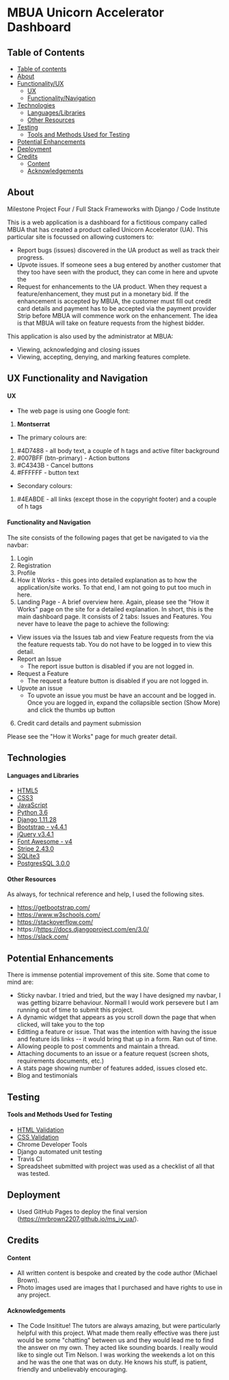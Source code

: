 # MBUA Unicorn Accelerator Dashboard

## Table of Contents

- [Table of contents](#Table-of-Contents)
- [About](#About)
- [Functionality/UX](#UX-Functionality-and-Navigation)
  - [UX](#UX)
  - [Functionality/Navigation](#Functionality-and-Navigation)
- [Technologies](#Technologies)
  - [Languages/Libraries](#Languages-Libraries)
  - [Other Resources](#Other-Resources)
- [Testing](#Testing)
  - [Tools and Methods Used for Testing](#Tools-and-Methods-Used-for-Testing)
- [Potential Enhancements](#Potential-Enhancements)
- [Deployment](#Deployment)
- [Credits](#Credits)
  - [Content](#Content)
  - [Acknowledgements](#Acknowledgements)

## About

Milestone Project Four / Full Stack Frameworks with Django / Code Institute

This is a web application is a dashboard for a fictitious company called MBUA that has created a product called Unicorn Accelerator (UA). This particular site is focussed on allowing customers to:
- Report bugs (issues) discovered in the UA product as well as track their progress.
- Upvote issues. If someone sees a bug entered by another customer that they too have seen with the product, they can come in here and upvote the 
- Request for enhancements to the UA product. When they request a feature/enhancement, they must put in a monetary bid. If the enhancement is accepted by MBUA, the customer must fill out credit card details and payment has to be accepted via the payment provider Strip before MBUA will commence work on the enhancement. The idea is that MBUA will take on feature requests from the highest bidder.

This application is also used by the administrator at MBUA:
- Viewing, acknowledging and closing issues
- Viewing, accepting, denying, and marking features complete.

## UX Functionality and Navigation

#### UX
- The web page is using one Google font:
1. **Montserrat**

- The primary colours are:
1. #4D7488 - all body text, a couple of h tags and active filter background
2. #007BFF (btn-primary) - Action buttons
3. #C4343B - Cancel buttons
4. #FFFFFF - button text

- Secondary colours:
1. #4EABDE - all links (except those in the copyright footer) and a couple of h tags

#### Functionality and Navigation

The site consists of the following pages that get be navigated to via the navbar:
1. Login
2. Registration
3. Profile
4. How it Works - this goes into detailed explanation as to how the application/site works. To that end, I am not going to put too much in here.
5. Landing Page - A brief overview here. Again, please see the "How it Works" page on the site for a detailed explanation. In short, this is the main dashboard page. It consists of 2 tabs: Issues and Features. You never have to leave the page to achieve the following:
- View issues via the Issues tab and view Feature requests from the via the feature requests tab. You do not have to be logged in to view this detail.
- Report an Issue
  - The report issue button is disabled if you are not logged in.
- Request a Feature
  - The request a feature button is disabled if you are not logged in.
- Upvote an issue
  - To upvote an issue you must be have an account and be logged in. Once you are logged in, expand the collapsible section (Show More) and click the thumbs up button
6. Credit card details and payment submission

Please see the "How it Works" page for much greater detail.


## Technologies

#### Languages and Libraries

- [HTML5](https://www.w3.org/TR/html5/ "HTML5 Official Site")
- [CSS3](https://www.w3.org/Style/CSS/ "Cascading Style Sheets Official Site")
- [JavaScript](https://developer.mozilla.org/en-US/docs/Web/JavaScript/ "JavaScript Official Site")
- [Python 3.6](https://www.python.org "Python Official Site")
- [Django 1.11.28](https://www.djangoproject.com "Django Official Site")
- [Bootstrap - v4.4.1](https://getbootstrap.com/docs/4.1/getting-started/introduction/ "Bootstrap Official Site")
- [jQuery v3.4.1](http://jquery.com/ "jQuery Official Site")
- [Font Awesome - v4](https://fontawesome.com/ "Font Awesome Official Site")
- [Stripe 2.43.0](https://stripe.com "Stripe Official Site")
- [SQLite3](https://www.sqlite.org "SQLite3 Official Site")
- [PostgresSQL 3.0.0](https://www.postgresql.com "PostgreSQL Official Site")


#### Other Resources

As always, for technical reference and help, I used the following sites.
- https://getbootstrap.com/
- https://www.w3schools.com/
- https://stackoverflow.com/
- https://https://docs.djangoproject.com/en/3.0/
- https://slack.com/

## Potential Enhancements

There is immense potential improvement of this site. Some that come to mind are:

- Sticky navbar. I tried and tried, but the way I have designed my navbar, I was getting bizarre behaviour. Normall I would work persevere but I am running out
of time to submit this project.
- A dynamic widget that appears as you scroll down the page that when clicked, will take you to the top
- Editting a feature or issue. That was the intention with having the issue and feature ids links -- it would bring that up in a form. Ran out of time.
- Allowing people to post comments and maintain a thread.
- Attaching documents to an issue or a feature request (screen shots, requirements documents, etc.)
- A stats page showing number of features added, issues closed etc.
- Blog and testimonials


## Testing

#### Tools and Methods Used for Testing

- [HTML Validation](https://validator.w3.org/ "W3C Markup Validation Service")
- [CSS Validation](http://jigsaw.w3.org/css-validator/ "CSS Validation Service")
- Chrome Developer Tools
- Django automated unit testing
- Travis CI
- Spreadsheet submitted with project was used as a checklist of all that was tested.


## Deployment

- Used GitHub Pages to deploy the final version (https://mrbrown2207.github.io/ms_iv_ua/).

## Credits

#### Content

- All written content is bespoke and created by the code author (Michael Brown).
- Photo images used are images that I purchased and have rights to use in any project.

#### Acknowledgements

- The Code Insititue! The tutors are always amazing, but were particularly helpful with this project. What 
made them really effective was there just would be some "chatting" between us and they would lead me to find 
the answer on my own. They acted like sounding boards. I really would like to single out Tim Nelson. I was 
working the weekends a lot on this and he was the one that was on duty. He knows his stuff, is patient, 
friendly and unbelievably encouraging.

